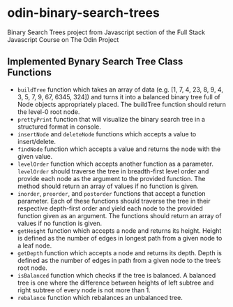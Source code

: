 # odin-binary-search-trees
Binary Search Trees project from Javascript section of the Full Stack Javascript Course on The Odin Project

## Implemented Bynary Search Tree Class Functions
- `buildTree` function which takes an array of data (e.g. [1, 7, 4, 23, 8, 9, 4, 3, 5, 7, 9, 67, 6345, 324]) and turns it into a balanced binary tree full of Node objects appropriately placed. The buildTree function should return the level-0 root node.
- `prettyPrint` function that will visualize the binary search tree in a structured format in console.
- `insertNode` and `deleteNode` functions which accepts a value to insert/delete.
- `findNode` function which accepts a value and returns the node with the given value.
- `levelOrder` function which accepts another function as a parameter. `levelOrder` should traverse the tree in breadth-first level order and provide each node as the argument to the provided function. The method should return an array of values if no function is given.
- `inorder`, `preorder`, and `postorder` functions that accept a function parameter. Each of these functions should traverse the tree in their respective depth-first order and yield each node to the provided function given as an argument. The functions should return an array of values if no function is given.
- `getHeight` function which accepts a node and returns its height. Height is defined as the number of edges in longest path from a given node to a leaf node.
- `getDepth` function which accepts a node and returns its depth. Depth is defined as the number of edges in path from a given node to the tree’s root node.
- `isBalanced` function which checks if the tree is balanced. A balanced tree is one where the difference between heights of left subtree and right subtree of every node is not more than 1.
- `rebalance` function which rebalances an unbalanced tree.